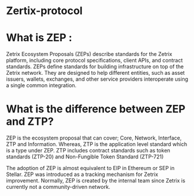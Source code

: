 # Zertix-protocol

# What is ZEP :
Zetrix Ecosystem Proposals (ZEPs) describe standards for the Zetrix platform, including core protocol specifications, client APIs, and contract standards.
ZEPs define standards for building infrastructure on top of the Zetrix network. They are designed to help different entities, such as asset issuers, wallets, exchanges, and other service providers interoperate using a single common integration.

# What is the difference between ZEP and ZTP?
ZEP is the ecosystem proposal that can cover; Core, Network, Interface, ZTP and Information. Whereas, ZTP is the application level standard which is a type under ZEP. ZTP includes contract standards such as token standards (ZTP-20) and Non-Fungible Token Standard (ZTP-721)

The adoption of ZEP is almost equivalent to EIP in Ethereum or SEP in Stellar. ZEP was introduced as a tracking mechanism for Zetrix improvement.
Normally, ZEP is created by the internal team since Zetrix is currently not a community-driven network.

